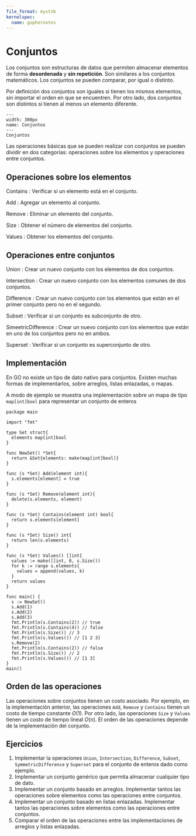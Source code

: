 ```yaml
---
file_format: mystnb
kernelspec:
  name: gophernotes
---
```


# Conjuntos
Los conjuntos son estructuras de datos que permiten almacenar elementos de forma **desordenada** y **sin repetición**. Son similares a los conjuntos matemáticos. Los conjuntos se pueden comparar, por igual o distinto.

Por definición dos conjuntos son iguales si tienen los mismos elementos, sin importar el orden en que se encuentren. Por otro lado, dos conjuntos son distintos si tienen al menos un elemento diferente.

```{figure} ../assets/images/Conjuntos.svg
---
width: 300px
name: Conjuntos
---
Conjuntos
```

Las operaciones básicas que se pueden realizar con conjuntos se pueden dividir en dos categorías: operaciones sobre los elementos y operaciones entre conjuntos.

## Operaciones sobre los elementos

Contains
: Verificar si un elemento está en el conjunto.

Add
: Agregar un elemento al conjunto.

Remove
: Eliminar un elemento del conjunto.

Size
: Obtener el número de elementos del conjunto.

Values
: Obtener los elementos del conjunto.

## Operaciones entre conjuntos

Union
: Crear un nuevo conjunto con los elementos de dos conjuntos.

Intersection
: Crear un nuevo conjunto con los elementos comunes de dos conjuntos.

Difference
: Crear un nuevo conjunto con los elementos que están en el primer conjunto pero no en el segundo.

Subset
: Verificar si un conjunto es subconjunto de otro.

SimeetricDifference
: Crear un nuevo conjunto con los elementos que están en uno de los conjuntos pero no en ambos.

Superset
: Verificar si un conjunto es superconjunto de otro.

## Implementación

En GO no existe un tipo de dato nativo para conjuntos. Existen muchas formas de implementarlos, sobre arreglos, listas enlazadas, o mapas.

A modo de ejemplo se muestra una implementación sobre un mapa de tipo `map[int]bool` para representar un conjunto de enteros

```{code-block} go
package main

import "fmt"

type Set struct{
  elements map[int]bool
}

func NewSet() *Set{
  return &Set{elements: make(map[int]bool)}
}

func (s *Set) Add(element int){
  s.elements[element] = true
}

func (s *Set) Remove(element int){
  delete(s.elements, element)
}

func (s *Set) Contains(element int) bool{
  return s.elements[element]
}

func (s *Set) Size() int{
  return len(s.elements)
}

func (s *Set) Values() []int{
  values := make([]int, 0, s.Size())
  for k := range s.elements{
    values = append(values, k)
  }
  return values
}

func main() {
  s := NewSet()
  s.Add(1)
  s.Add(2)
  s.Add(3)
  fmt.Println(s.Contains(2)) // true
  fmt.Println(s.Contains(4)) // false
  fmt.Println(s.Size()) // 3
  fmt.Println(s.Values()) // [1 2 3]
  s.Remove(2)
  fmt.Println(s.Contains(2)) // false
  fmt.Println(s.Size()) // 2
  fmt.Println(s.Values()) // [1 3]
}
main()
```

## Orden de las operaciones

Las operaciones sobre conjuntos tienen un costo asociado. Por ejemplo, en la implementación anterior, las operaciones `Add`, `Remove` y `Contains` tienen un costo de tiempo constante $O(1)$. Por otro lado, las operaciones `Size` y `Values` tienen un costo de tiempo lineal $O(n)$. El orden de las operaciones depende de la implementación del conjunto.

## Ejercicios

1. Implementar la operaciones `Union`, `Intersection`, `Difference`, `Subset`, `SymmetricDifference` y `Superset` para el conjunto de enteros dado como ejemplo.
2. Implementar un conjunto genérico que permita almacenar cualquier tipo de dato.
3. Implementar un conjunto basado en arreglos. Implementar tantos las operaciones sobre elementos como las operaciones entre conjuntos.
4. Implementar un conjunto basado en listas enlazadas. Implementar tantos las operaciones sobre elementos como las operaciones entre conjuntos.
5. Comparar el orden de las operaciones entre las implementaciones de arreglos y listas enlazadas.